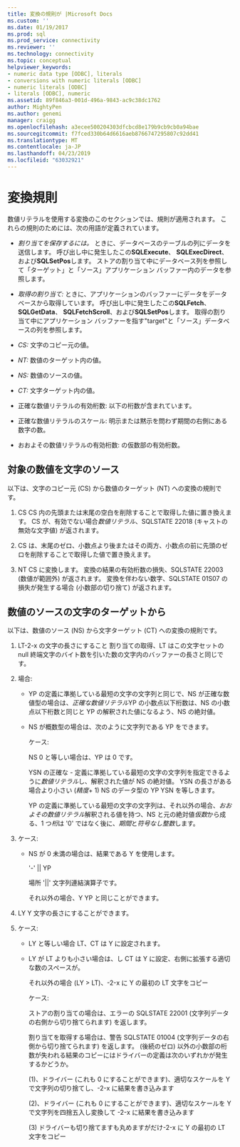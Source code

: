 ```yaml
---
title: 変換の規則が |Microsoft Docs
ms.custom: ''
ms.date: 01/19/2017
ms.prod: sql
ms.prod_service: connectivity
ms.reviewer: ''
ms.technology: connectivity
ms.topic: conceptual
helpviewer_keywords:
- numeric data type [ODBC], literals
- conversions with numeric literals [ODBC]
- numeric literals [ODBC]
- literals [ODBC], numeric
ms.assetid: 89f846a3-001d-496a-9843-ac9c38dc1762
author: MightyPen
ms.author: genemi
manager: craigg
ms.openlocfilehash: a3ecee500204303dfcbcd8e179b9cb9cb0a94bae
ms.sourcegitcommit: f7fced330b64d6616aeb8766747295807c92dd41
ms.translationtype: MT
ms.contentlocale: ja-JP
ms.lasthandoff: 04/23/2019
ms.locfileid: "63032921"
---
```

# <a name="rules-for-conversions"></a>変換規則
数値リテラルを使用する変換のこのセクションでは、規則が適用されます。 これらの規則のためには、次の用語が定義されています。  
  
-   *割り当てを保存するには。* ときに、データベースのテーブルの列にデータを送信します。 呼び出し中に発生したこの**SQLExecute**、 **SQLExecDirect**、および**SQLSetPos**します。 ストアの割り当て中にデータベース列を参照して「ターゲット」と「ソース」アプリケーション バッファー内のデータを参照します。  
  
-   *取得の割り当て:* ときに、アプリケーションのバッファーにデータをデータベースから取得しています。 呼び出し中に発生したこの**SQLFetch**、 **SQLGetData**、 **SQLFetchScroll**、および**SQLSetPos**します。 取得の割り当て中にアプリケーション バッファーを指す"target"と「ソース」データベースの列を参照します。  
  
-   *CS:* 文字のコピー元の値。  
  
-   *NT:* 数値のターゲット内の値。  
  
-   *NS:* 数値のソースの値。  
  
-   *CT:* 文字ターゲット内の値。  
  
-   正確な数値リテラルの有効桁数: 以下の桁数が含まれています。  
  
-   正確な数値リテラルのスケール: 明示または黙示を問わず期間の右側にある数字の数。  
  
-   おおよその数値リテラルの有効桁数: の仮数部の有効桁数。  
  
## <a name="character-source-to-numeric-target"></a>対象の数値を文字のソース  
 以下は、文字のコピー元 (CS) から数値のターゲット (NT) への変換の規則です。  
  
1.  CS CS 内の先頭または末尾の空白を削除することで取得した値に置き換えます。 CS が、有効でない場合*数値リテラル*、SQLSTATE 22018 (キャストの無効な文字値) が返されます。  
  
2.  CS は、末尾のゼロ、小数点より後またはその両方、小数点の前に先頭のゼロを削除することで取得した値で置き換えます。  
  
3.  NT CS に変換します。 変換の結果の有効桁数の損失、SQLSTATE 22003 (数値が範囲外) が返されます。 変換を伴わない数字、SQLSTATE 01S07 の損失が発生する場合 (小数部の切り捨て) が返されます。  
  
## <a name="numeric-source-to-character-target"></a>数値のソースの文字のターゲットから  
 以下は、数値のソース (NS) から文字ターゲット (CT) への変換の規則です。  
  
1.  LT-2-x の文字の長さにすること 割り当ての取得、LT はこの文字セットの null 終端文字のバイト数を引いた数の文字内のバッファーの長さと同じです。  
  
2.  場合:  
  
    -   YP の定義に準拠している最短の文字の文字列と同じで、NS が正確な数値型の場合は、*正確な数値リテラル*YP の小数点以下桁数は、NS の小数点以下桁数と同じと YP の解釈された値になるよう、NS の絶対値。  
  
    -   NS が概数型の場合は、次のように文字列である YP をできます。  
  
         ケース:  
  
         NS 0 と等しい場合は、YP は 0 です。  
  
         YSN の正確な - 定義に準拠している最短の文字の文字列を指定できるように*数値リテラル*し、解釈された値が NS の絶対値。 YSN の長さがある場合より小さい (*精度*+ 1) NS のデータ型の YP YSN を等しきます。  
  
         YP の定義に準拠している最短の文字の文字列は、それ以外の場合、*おおよその数値リテラル*解釈される値を持つ、NS と元の絶対値*仮数*から成る、1 つ*桁*は '0' ではなく後に、*期間*と*符号なし整数*します。  
  
3.  ケース:  
  
    -   NS が 0 未満の場合は、結果である Y を使用します。  
  
         '-' &#124;&#124; YP  
  
         場所 '&#124;&#124;' 文字列連結演算子です。  
  
         それ以外の場合、Y YP と同じことができます。  
  
4.  LY Y 文字の長さにすることができます。  
  
5.  ケース:  
  
    -   LY と等しい場合 LT、CT は Y に設定されます。  
  
    -   LY が LT よりも小さい場合は、し CT は Y に設定、右側に拡張する適切な数のスペースが。  
  
         それ以外の場合 (LY > LT)、-2-x に Y の最初の LT 文字をコピー  
  
         ケース:  
  
         ストアの割り当ての場合は、エラーの SQLSTATE 22001 (文字列データの右側から切り捨てられます) を返します。  
  
         割り当てを取得する場合は、警告 SQLSTATE 01004 (文字列データの右側から切り捨てられます) を返します。 (後続のゼロ) 以外の小数部の桁数が失われる結果のコピーにはドライバーの定義は次のいずれかが発生するかどうか。  
  
         (1)、ドライバー (これも 0 にすることができます)、適切なスケールを Y で文字列の切り捨てし、-2-x に結果を書き込みます  
  
         (2)、ドライバー (これも 0 にすることができます)、適切なスケールを Y で文字列を四捨五入し変換して -2-x に結果を書き込みます  
  
         (3) ドライバーも切り捨てますも丸めますがだけ-2-x に Y の最初の LT 文字をコピー
